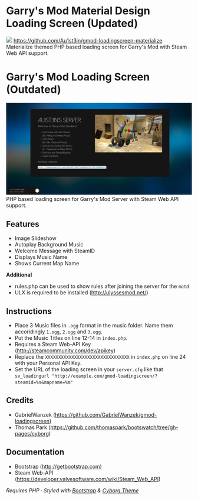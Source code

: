 Garry's Mod Material Design Loading Screen (Updated)
==================

![](https://raw.githubusercontent.com/Au1st3in/gmod-loadingscreen-materialize/master/img/gmod-loadingscreen-materialize.png)
https://github.com/Au1st3in/gmod-loadingscreen-materialize<br>
Materialize themed PHP based loading screen for Garry's Mod with Steam Web API support.


Garry's Mod Loading Screen (Outdated)
==================

![](https://raw.githubusercontent.com/Au1st3in/gmod-loadingscreen/master/gmod-loadingscreen.jpg)
PHP based loading screen for Garry's Mod Server with Steam Web API support.

## Features

- Image Slideshow
- Autoplay Background Music
- Welcome Message with SteamID
- Displays Music Name
- Shows Current Map Name

**Additional**
- rules.php can be used to show rules after joining the server for the `motd`
- ULX is required to be installed (http://ulyssesmod.net/)


## Instructions

* Place 3 Music files in `.ogg` format in the music folder. Name them accoridingly `1.ogg`, `2.ogg` and `3.ogg`.
* Put the Music Titles on line 12-14 in `index.php`.
* Requires a Steam Web-API Key (http://steamcommunity.com/dev/apikey)
* Replace the `XXXXXXXXXXXXXXXXXXXXXXXXXXXXXXXX` in `index.php` on line 24 with your Personal API Key.
* Set the URL of the loading screen in your `server.cfg` like that `sv_loadingurl "http://example.com/gmod-loadingscreen/?steamid=%s&mapname=%m"`

## Credits
* GabrielWanzek (https://github.com/GabrielWanzek/gmod-loadingscreen)
* Thomas Park (https://github.com/thomaspark/bootswatch/tree/gh-pages/cyborg)

## Documentation
* Bootstrap (http://getbootstrap.com)
* Steam Web-API (https://developer.valvesoftware.com/wiki/Steam_Web_API)

_Requires PHP_ &middot; _Styled with [Bootstrap](http://getbootstrap.com/) & [Cyborg Theme](http://bootswatch.com/cyborg/)_
